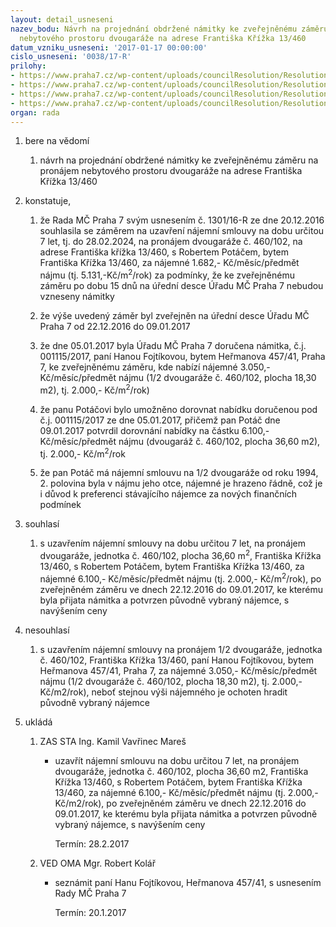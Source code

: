 ```yaml
---
layout: detail_usneseni
nazev_bodu: Návrh na projednání obdržené námitky ke zveřejněnému záměru na pronájem
  nebytového prostoru dvougaráže na adrese Františka Křížka 13/460
datum_vzniku_usneseni: '2017-01-17 00:00:00'
cislo_usneseni: '0038/17-R'
prilohy:
- https://www.praha7.cz/wp-content/uploads/councilResolution/Resolutions/28564/export/DZ_Potac460~156503.docx
- https://www.praha7.cz/wp-content/uploads/councilResolution/Resolutions/28564/export/N_1301_20122016~156502.pdf
- https://www.praha7.cz/wp-content/uploads/councilResolution/Resolutions/28564/export/Fojtikova_namitka_verejne~156501.pdf
- https://www.praha7.cz/wp-content/uploads/councilResolution/Resolutions/28564/export/export~296941.pdf
organ: rada
---
```

<ol id="urzList" class="urzList_view"><li id="" class="urzClass1"><span name="1">bere na vědomí</span><ol class="urzOlClass"><li style="text-align: left;" id="" class="urzClass2"><span><p>návrh na projednání obdržené námitky ke zveřejněnému záměru na pronájem nebytového prostoru dvougaráže na adrese Františka Křížka 13/460</p></span></li></ol></li><li id="" class="urzClass1"><span name="50">konstatuje,</span><ol id="" class="urzOlClass"><li style="text-align: left;" id="" class="urzClass2"><span><p>že Rada MČ Praha 7 svým usnesením č. 1301/16-R ze dne 20.12.2016 souhlasila se záměrem na uzavření nájemní smlouvy na dobu určitou 7 let, tj. do 28.02.2024, na pronájem dvougaráže č. 460/102, na adrese Františka křížka 13/460, s Robertem Potáčem, bytem Františka Křížka 13/460, za nájemné 1.682,- Kč/měsíc/předmět nájmu (tj. 5.131,-Kč/m<sup>2</sup>/rok) za podmínky, že ke zveřejněnému záměru po dobu 15 dnů na úřední desce Úřadu MČ Praha 7 nebudou vzneseny námitky<br></p></span></li><li style="text-align: left;" id="" class="urzClass2"><span><p>že výše uvedený záměr byl zveřejněn na úřední desce Úřadu MČ Praha 7 od 22.12.2016 do 09.01.2017</p></span></li><li style="text-align: left;" id="" class="urzClass2"><span><p>že dne 05.01.2017 byla Úřadu MČ Praha 7 doručena námitka, č.j. 001115/2017, paní Hanou Fojtíkovou, bytem Heřmanova 457/41, Praha 7, ke zveřejněnému záměru, kde nabízí nájemné 3.050,- Kč/měsíc/předmět nájmu (1/2 dvougaráže č. 460/102, plocha 18,30 m2), tj. 2.000,- Kč/m<sup>2</sup>/rok)</p></span></li><li style="text-align: left;" id="" class="urzClass2"><span><p>že panu Potáčovi bylo umožněno dorovnat nabídku doručenou pod č.j.&nbsp;001115/2017 ze dne 05.01.2017, přičemž pan Potáč dne 09.01.2017 potvrdil dorovnání nabídky na částku 6.100,- Kč/měsíc/předmět nájmu (dvougaráž č. 460/102, plocha 36,60 m2), tj. 2.000,- Kč/m<sup>2</sup>/rok</p></span></li><li style="text-align: left;" id="" class="urzClass2"><span><p>že pan Potáč má nájemní smlouvu na 1/2 dvougaráže od roku 1994, 2. polovina byla v nájmu jeho otce, nájemné je hrazeno řádně, což je i důvod k preferenci stávajícího nájemce za nových finančních podmínek</p></span></li></ol></li><li id="" class="urzClass1"><span name="26">souhlasí</span><ol class="urzOlClass"><li style="text-align: left;" id="" class="urzClass2"><span><p>s uzavřením nájemní smlouvy na dobu určitou 7 let, na pronájem dvougaráže, jednotka č. 460/102, plocha 36,60 m<sup>2</sup>, Františka Křížka 13/460, s Robertem Potáčem, bytem Františka Křížka 13/460, za nájemné 6.100,- Kč/měsíc/předmět nájmu (tj. 2.000,- Kč/m<sup>2</sup>/rok), po zveřejněném záměru ve dnech 22.12.2016 do 09.01.2017, ke kterému byla přijata námitka a potvrzen původně vybraný nájemce, s navýšením ceny<br></p></span></li></ol></li><li id="" class="urzClass1"><span name="11">nesouhlasí</span><ol class="urzOlClass"><li style="text-align: left;" id="" class="urzClass2"><span><p>s uzavřením nájemní smlouvy na pronájem 1/2 dvougaráže, jednotka č. 460/102, Františka Křížka 13/460, paní Hanou Fojtíkovou, bytem Heřmanova 457/41, Praha 7, za nájemné 3.050,- Kč/měsíc/předmět nájmu (1/2 dvougaráže č. 460/102, plocha 18,30 m2), tj. 2.000,- Kč/m2/rok), neboť stejnou výši nájemného je ochoten hradit původně vybraný nájemce</p></span></li></ol></li><li class="urzClass1" id="urzUkoly"><span name="1">ukládá</span><ol class="urzOlClass"><li class="urzClass2"><span><p>ZAS STA Ing. Kamil Vavřinec Mareš</p></span><ul class="urzUlClass"><li class="urzClass3"><span><p>uzavřít nájemní smlouvu na dobu určitou 7 let, na pronájem dvougaráže, jednotka č. 460/102, plocha 36,60 m2, Františka Křížka 13/460, s Robertem Potáčem, bytem Františka Křížka 13/460, za nájemné 6.100,- Kč/měsíc/předmět nájmu (tj. 2.000,- Kč/m2/rok), po zveřejněném záměru ve dnech 22.12.2016 do 09.01.2017, ke kterému byla přijata námitka a potvrzen původně vybraný nájemce, s navýšením ceny</p></span><span class="urzUkolTermin">  Termín:&nbsp;28.2.2017</span></li></ul></li><li class="urzClass2"><span><p>VED OMA Mgr. Robert Kolář</p></span><ul class="urzUlClass"><li class="urzClass3"><span><p>seznámit paní Hanu Fojtíkovou, Heřmanova 457/41, s usnesením Rady MČ Praha 7</p></span><span class="urzUkolTermin">  Termín:&nbsp;20.1.2017</span></li></ul></li></ol></li></ol>